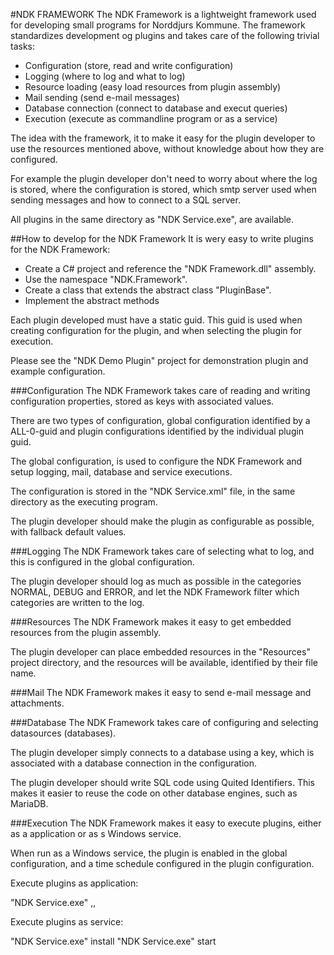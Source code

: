 



#NDK FRAMEWORK
The NDK Framework is a lightweight framework used for developing small programs for Norddjurs Kommune.
The framework standardizes development og plugins and takes care of the following trivial tasks:

* Configuration (store, read and write configuration)
* Logging (where to log and what to log)
* Resource loading (easy load resources from plugin assembly)
* Mail sending (send e-mail messages)
* Database connection (connect to database and execut queries)
* Execution (execute as commandline program or as a service)

The idea with the framework, it to make it easy for the plugin developer to use the resources
mentioned above, without knowledge about how they are configured.

For example the plugin developer don't need to worry about where the log is stored, where the
configuration is stored, which smtp server used when sending messages and how to connect to
a SQL server.

All plugins in the same directory as "NDK Service.exe", are available.



##How to develop for the NDK Framework
It is wery easy to write plugins for the NDK Framework:

* Create a C# project and reference the "NDK Framework.dll" assembly.
* Use the namespace "NDK.Framework".
* Create a class that extends the abstract class "PluginBase".
* Implement the abstract methods

Each plugin developed must have a static guid. This guid is used when creating configuration
for the plugin, and when selecting the plugin for execution.

Please see the "NDK Demo Plugin" project for demonstration plugin and example configuration.



###Configuration
The NDK Framework takes care of reading and writing configuration properties, stored as keys with
associated values.

There are two types of configuration, global configuration identified by a ALL-0-guid and
plugin configurations identified by the individual plugin guid.

The global configuration, is used to configure the NDK Framework and setup logging, mail,
database and service executions.

The configuration is stored in the "NDK Service.xml" file, in the same directory as the
executing program.

The plugin developer should make the plugin as configurable as possible, with fallback
default values.



###Logging
The NDK Framework takes care of selecting what to log, and this is configured in the
global configuration.

The plugin developer should log as much as possible in the categories NORMAL, DEBUG and ERROR, and
let the NDK Framework filter which categories are written to the log.



###Resources
The NDK Framework makes it easy to get embedded resources from the plugin assembly.

The plugin developer can place embedded resources in the "Resources" project directory, and
the resources will be available, identified by their file name.



###Mail
The NDK Framework makes it easy to send e-mail message and attachments.



###Database
The NDK Framework takes care of configuring and selecting datasources (databases).

The plugin developer simply connects to a database using a key, which is associated with
a database connection in the configuration.

The plugin developer should write SQL code using Quited Identifiers.
This makes it easier to reuse the code on other database engines, such as MariaDB.



###Execution
The NDK Framework makes it easy to execute plugins, either as a application or as s Windows service.

When run as a Windows service, the plugin is enabled in the global configuration, and a time schedule
configured in the plugin configuration.

Execute plugins as application:

"NDK Service.exe"  <guid0>,<guid1>,<guidN>


Execute plugins as service: 

<enable the plugin in the global configuration>
"NDK Service.exe"  install
"NDK Service.exe"  start
